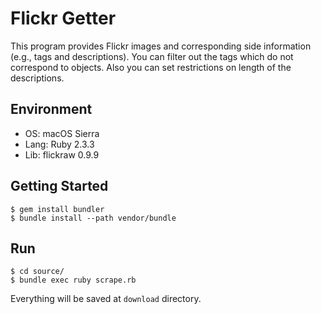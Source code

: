 # Flickr Getter

This program provides Flickr images and corresponding side information (e.g., tags and descriptions).
You can filter out the tags which do not correspond to objects.
Also you can set restrictions on length of the descriptions.

## Environment

* OS: macOS Sierra
* Lang: Ruby 2.3.3
* Lib: flickraw 0.9.9

## Getting Started

```
$ gem install bundler
$ bundle install --path vendor/bundle
```

## Run

```
$ cd source/
$ bundle exec ruby scrape.rb
```

Everything will be saved at `download` directory.
